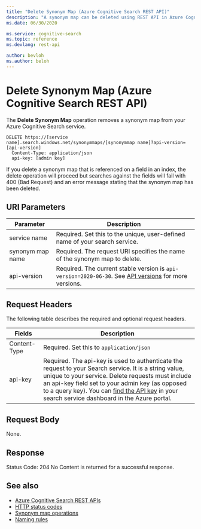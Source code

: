 ```yaml
---
title: "Delete Synonym Map (Azure Cognitive Search REST API)"
description: "A synonym map can be deleted using REST API in Azure Cognitive Search."
ms.date: 06/30/2020

ms.service: cognitive-search
ms.topic: reference
ms.devlang: rest-api

author: bevloh
ms.author: beloh
---
```

# Delete Synonym Map (Azure Cognitive Search REST API)

The **Delete Synonym Map** operation removes a synonym map from your Azure Cognitive Search service.  

```http 
DELETE https://[service name].search.windows.net/synonymmaps/[synonymmap name]?api-version=[api-version]  
  Content-Type: application/json  
  api-key: [admin key]  
```  

If you delete a synonym map that is referenced on a field in an index, the delete operation will proceed but searches against the fields will fail with 400 (Bad Request) and an error message stating that the synonym map has been deleted.

## URI Parameters

| Parameter	  | Description  | 
|-------------|--------------|
| service name | Required. Set this to the unique, user-defined name of your search service. |
| synonym map name  | Required. The request URI specifies the name of the synonym map to delete.   |
| api-version | Required. The current stable version is `api-version=2020-06-30`. See [API versions](search-service-api-versions.md) for more versions.|

## Request Headers 

The following table describes the required and optional request headers.  

|Fields              |Description      |  
|--------------------|-----------------|  
|Content-Type|Required. Set this to `application/json`|  
|api-key|Required. The api-key is used to authenticate the request to your Search service. It is a string value, unique to your service. Delete requests must include an api-key field set to your admin key (as opposed to a query key). You can [find the API key](/azure/search/search-security-api-keys#find-existing-keys) in your search service dashboard in the Azure portal.|  

## Request Body  
 None.  

## Response  
 Status Code: 204 No Content is returned for a successful response.  

## See also  

+ [Azure Cognitive Search REST APIs](index.md)   
+ [HTTP status codes](http-status-codes.md)   
+ [Synonym map operations](synonym-map-operations.md)   
+ [Naming rules](naming-rules.md)  
